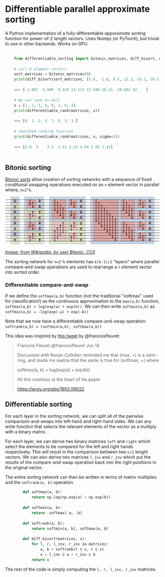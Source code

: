 # Differentiable parallel approximate sorting
A Python implementation of a fully-differentiable *approximate* sorting function for power-of-2 length vectors. Uses Numpy (or PyTorch), but trivial to use in other backends. Works on GPU. 
```python

    from differentiable_sorting import bitonic_matrices, diff_bisort, differentiable_rank

    # sort 8 element vectors
    sort_matrices = bitonic_matrices(8)
    print(diff_bisort(sort_matrices, [5.0, -1.0, 9.5, 13.2, 16.2, 20.5, 42.0, 18.0]))

    >>> [-1.007  4.996  9.439 13.212 15.948 18.21  20.602 42.   ]

    # We can rank as well
    x = [1, 2, 3, 4, 8, 7, 6, 4]
    print(differentiable_rank(matrices, x))

    >>> [0. 1. 2. 3. 7. 6. 5. 3.]

    # smoothed ranking function
    print(differentiable_rank(matrices, x, sigma=5))

    >>> [2.8  3.   3.2  3.41 4.24 4.04 3.83 3.41]
    
```

## Bitonic sorting

[Bitonic sorts](https://en.wikipedia.org/wiki/Bitonic_sorter) allow creation of sorting networks with a sequence of fixed conditional swapping operations executed on an `n` element vector in parallel where, `n=2^k`.

<img src="BitonicSort1.svg.png">

*[Image: from Wikipedia, by user Bitonic, CC0](https://en.wikipedia.org/wiki/Bitonic_sorter#/media/File:BitonicSort1.svg)*

The sorting network for `n=2^k` elements has `k(k-1)/2` "layers" where parallel compare-and-swap operations are used to rearrange a `n` element vector into sorted order.



### Differentiable compare-and-swap

If we define the `softmax(a,b)` function (not the traditional "softmax" used for classification!) as the continuous approximation to the `max(a,b)` function, `softmax(a,b) = log(exp(a) + exp(b))`. We can then write `softmin(a,b)` as `softmin(a,b) = -log(exp(-a) + exp(-b))`

Note that we now have a differentiable compare-and-swap operation: `softrank(a,b) = (softmin(a,b), softmax(a,b))`

This idea was inspired by [this tweet](https://twitter.com/francoisfleuret/status/1139580698694733825) by @francoisfleuret:
> François Fleuret @francoisfleuret Jun 14
>
>Discussion with Ronan Collober reminded me that (max, +) is a semi-ring, and made me realize that the same is true for (softmax, +) where
>
>softmax(a, b) = log(exp(a) + exp(b))
>
>All this coolness at the heart of his paper 
>
>https://arxiv.org/abs/1902.06022 

## Differentiable sorting

For each layer in the sorting network, we can split all of the pairwise comparison-and-swaps into left-hand and right-hand sides. We can any write function that selects the relevant elements of the vector as a multiply with a binary matrix.

For each layer, we can derive two binary matrices `left` and `right` which select the elements to be compared for the left and right hands respectively. This will result in the comparison between two `n/2` length vectors. We can also derive two matrices `l_inv` and `r_inv` which put the results of the compare-and-swap operation back into the right positions in the original vector.

The entire sorting network can then be written in terms of matrix multiplies and the `softrank(a, b)` operation.

```python
        def softmax(a, b):
            return np.log(np.exp(a) + np.exp(b))

        def softmin(a, b):
            return -softmax(-a, -b)

        def softrank(a, b):
            return softmin(a, b), softmax(a, b)

        def diff_bisort(matrices, x):   
            for l, r, l_inv, r_inv in matrices:
                a, b = softrank(l @ x, r @ x)
                x = l_inv @ a + r_inv @ b
            return x
```

The rest of the code is simply computing the `l, r, l_inv, r_inv` matrices.
